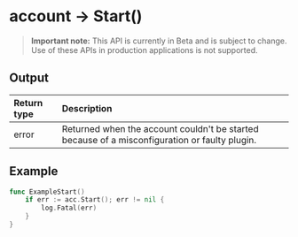 # account -> Start()

> **Important note:** This API is currently in Beta and is subject to change. Use of these APIs in production applications is not supported.




## Output

| Return type     | Description |
|:---------------|:--------|
| error | Returned when the account couldn't be started because of a misconfiguration or faulty plugin. |




## Example

```go
func ExampleStart() 
	if err := acc.Start(); err != nil {
		log.Fatal(err)
	}
}

```
